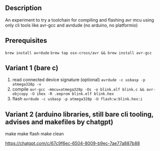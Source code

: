 ## Description

An experiment to try a toolchain for compiling and flashing avr mcu using only cli tools like avr-gcc and avrdude (no arduino, no platformio)

## Prerequisites

`brew install avrdude`
`brew tap osx-cross/avr && brew install avr-gcc`

## Variant 1 (bare c)

1. read connected device signature (optional) `avrdude -c usbasp -p atmega328p -v`
2. compile `avr-gcc -mmcu=atmega328p -Os -o blink.elf blink.c && avr-objcopy -O ihex -R .eeprom blink.elf blink.hex`
3. flash `avrdude -c usbasp -p atmega328p -U flash:w:blink.hex:i`

## Variant 2 (arduino libraries, still bare cli tooling, advises and makefiles by chatgpt)

make
make flash
make clean

https://chatgpt.com/c/67c9f6ec-6504-8009-b9ec-7ae77a887b88

